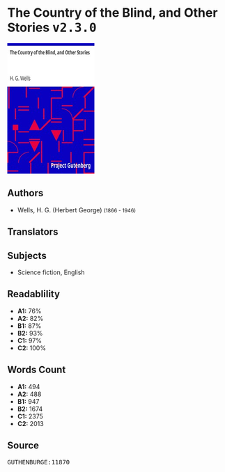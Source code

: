 # The Country of the Blind, and Other Stories <kbd>v2.3.0</kbd>

![](./cover.medium.jpg "")

## Authors


 - Wells, H. G. (Herbert George) <small>(1866 - 1946)</small>

## Translators



## Subjects


 - Science fiction, English

## Readablility


 - **A1:** 76%
 - **A2:** 82%
 - **B1:** 87%
 - **B2:** 93%
 - **C1:** 97%
 - **C2:** 100%

## Words Count


 - **A1:** 494
 - **A2:** 488
 - **B1:** 947
 - **B2:** 1674
 - **C1:** 2375
 - **C2:** 2013

## Source


<kbd>GUTHENBURGE:11870</kbd>
